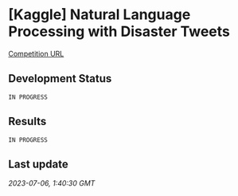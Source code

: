 # [Kaggle] Natural Language Processing with Disaster Tweets

[Competition URL](https://www.kaggle.com/competitions/nlp-getting-started)

## Development Status
`IN PROGRESS`

## Results
`IN PROGRESS`

## Last update
*2023-07-06, 1:40:30 GMT*